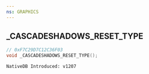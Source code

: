 ```yaml
---
ns: GRAPHICS
---
```

## _CASCADESHADOWS_RESET_TYPE

```c
// 0xF7C29D7C12C36F03
void _CASCADESHADOWS_RESET_TYPE();
```

```
NativeDB Introduced: v1207
```

